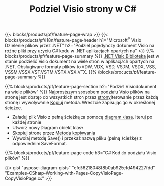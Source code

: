 ﻿---
title: Podziel Visio strony w C#
url: /pl/net/splitter/
description: C# kody źródłowe wyjaśniające, jak podzielić Microsoft Visio plików na wiele plików w aplikacjach wizualnych C#.NET
---
{{< blocks/products/pf/feature-page-wrap >}}
{{< blocks/products/pf/i18n/feature-page-header h1="Microsoft<sup>&reg;</sup> Visio Dzielenie plików przez .NET" h2="Podziel pojedynczy dokument Visio na różne pliki przy użyciu C# kodu w .NET aplikacjach opartych na" >}}
{{% blocks/products/pf/feature-page-summary %}}
[.NET Visio Biblioteka](/diagram/net/) jest w stanie podzielić Visio dokument na wiele stron w aplikacjach opartych na .NET. Obsługiwane formaty plików to VDW, VDX, VSD, VSDM, VSDX, VSS, VSSM,VSSX,VST,VSTM,VSTX,VSX,VTX.
{{% /blocks/products/pf/feature-page-summary %}}

{{% blocks/products/pf/feature-page-section h2="Podziel Visiodokument na wiele plików" %}}
Najprostszym sposobem podziału Visio plików na stronę jest dostęp do wszystkich stron przez [strony](https://apireference.aspose.com/diagram/net/aspose.diagram/diagram/properties/pages)Iterowanie przez każdą stronę i wywoływanie [Kopiuj](https://apireference.aspose.com/diagram/net/aspose.diagram/page/methods/copy) metoda. Wreszcie zapisując go w określonej ścieżce. 

+ Załaduj plik Visio z pełną ścieżką za pomocą [diagram klasa](https://apireference.aspose.com/diagram/net/aspose.diagram/diagram).
Iteruj po każdej stronie
+ Utwórz nowy Diagram obiekt klasy
+ Skopiuj stronę przez [Metoda kopiowania](https://apireference.aspose.com/diagram/net/aspose.diagram/page/methods/copy)
+ Wywołaj metodę Save() i przekaż nazwę pliku (pełną ścieżkę) z odpowiednim SaveFormat.

{{% blocks/products/pf/feature-page-code h3="C# Kod do podziału Visio plików" %}}

{{< gist "aspose-diagram-gists" "efd56218048f8b0ab925efd494227fdd" "Examples-CSharp-Working-with-Pages-CopyVisioPage-CopyVisioPage.cs" >}}
